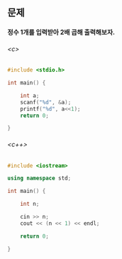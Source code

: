 
## 문제
#### 정수 1개를 입력받아 2배 곱해 출력해보자.

###### \<c\>
```c
#include <stdio.h>

int main() {

	int a;
	scanf("%d", &a);
	printf("%d", a<<1);
	return 0;

}
```

###### \<c++\>
```c++
#include <iostream>

using namespace std;

int main() {

	int n;

	cin >> n;
	cout << (n << 1) << endl;

	return 0;

}
```
